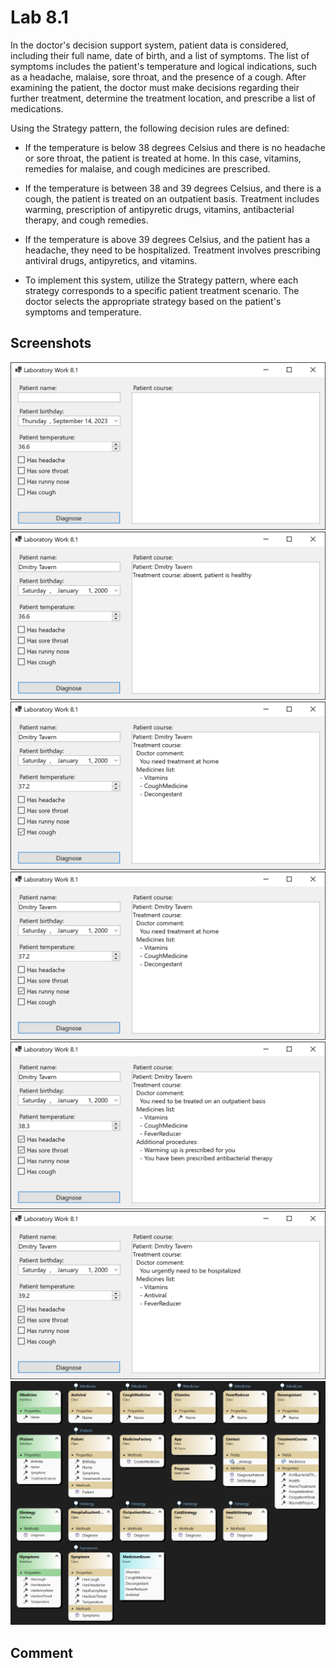 # Lab 8.1

In the doctor's decision support system, patient data is considered, including their full name, date of birth, and a list of symptoms. The list of symptoms includes the patient's temperature and logical indications, such as a headache, malaise, sore throat, and the presence of a cough. After examining the patient, the doctor must make decisions regarding their further treatment, determine the treatment location, and prescribe a list of medications.

Using the Strategy pattern, the following decision rules are defined:

- If the temperature is below 38 degrees Celsius and there is no headache or sore throat, the patient is treated at home. In this case, vitamins, remedies for malaise, and cough medicines are prescribed.

- If the temperature is between 38 and 39 degrees Celsius, and there is a cough, the patient is treated on an outpatient basis. Treatment includes warming, prescription of antipyretic drugs, vitamins, antibacterial therapy, and cough remedies.

- If the temperature is above 39 degrees Celsius, and the patient has a headache, they need to be hospitalized. Treatment involves prescribing antiviral drugs, antipyretics, and vitamins.

- To implement this system, utilize the Strategy pattern, where each strategy corresponds to a specific patient treatment scenario. The doctor selects the appropriate strategy based on the patient's symptoms and temperature.

## Screenshots

<img src=".github/image01.png">
<img src=".github/image02.png">
<img src=".github/image03.png">
<img src=".github/image04.png">
<img src=".github/image05.png">
<img src=".github/image06.png">
<img src=".github/image07.png">

## Comment
